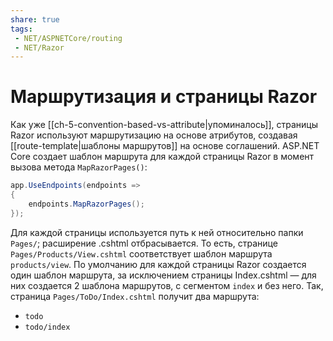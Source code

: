 ```yaml
---
share: true
tags:
 - NET/ASPNETCore/routing
 - NET/Razor
---
```

# Маршрутизация и страницы Razor
Как уже [[ch-5-convention-based-vs-attribute|упоминалось]], страницы Razor используют маршрутизацию на основе атрибутов, создавая [[route-template|шаблоны маршрутов]] на основе соглашений. ASP.NET Core создает шаблон маршрута для каждой страницы Razor в момент вызова метода `MapRazorPages()`:
```csharp
app.UseEndpoints(endpoints =>
{
	endpoints.MapRazorPages();
});
```
Для каждой страницы используется путь к ней относительно папки `Pages/`; расширение .cshtml отбрасывается. То есть, странице `Pages/Products/View.cshtml` соответствует шаблон маршрута `products/view`.
По умолчанию для каждой страницы Razor создается один шаблон маршрута, за исключением страницы Index.cshtml — для них создается 2 шаблона маршрутов, с сегментом `index` и без него. Так, страница `Pages/ToDo/Index.cshtml` получит два маршрута:
- `todo`
- `todo/index`

